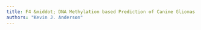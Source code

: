```yaml
---
title: F4 &middot; DNA Methylation based Prediction of Canine Gliomas
authors: "Kevin J. Anderson"
---
```

